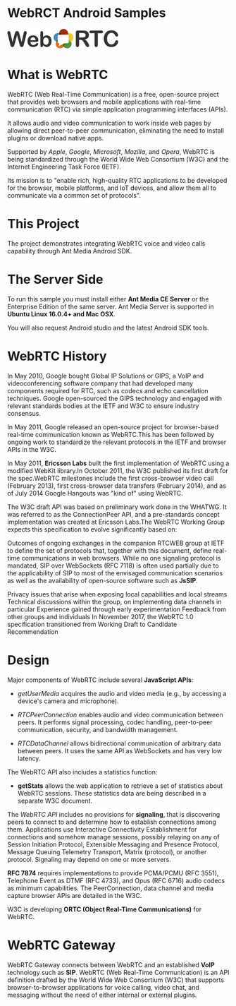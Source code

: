 # WebRCT Android Samples

![diagram](rtc_logo.png)

# What is WebRTC

WebRTC (Web Real-Time Communication) is a free, open-source project that provides web browsers and mobile applications with real-time communication (RTC) via simple application programming interfaces (APIs).

It allows audio and video communication to work inside web pages by allowing direct peer-to-peer communication, eliminating the need to install plugins or download native apps.

 Supported by *Apple*, *Google*, *Microsoft*, *Mozilla*, and *Opera*, WebRTC is being standardized through the World Wide Web Consortium (W3C) and the Internet Engineering Task Force (IETF).

Its mission is to "enable rich, high-quality RTC applications to be developed for the browser, mobile platforms, and IoT devices, and allow them all to communicate via a common set of protocols".

# This Project

The project demonstrates integrating WebRTC voice and video calls capability through Ant Media Android SDK.

# The Server Side

To run this sample you must install either **Ant Media CE Server** or the Enterprise Edition of the same server.
Ant Media Server is supported in **Ubuntu Linux 16.0.4+ and Mac OSX**.

You will also request Android studio and the latest Android SDK tools.

# WebRTC History

In May 2010, Google bought Global IP Solutions or GIPS, a VoIP and videoconferencing software company that had developed many components required for RTC, such as codecs and echo cancellation techniques. Google open-sourced the GIPS technology and engaged with relevant standards bodies at the IETF and W3C to ensure industry consensus.

In May 2011, Google released an open-source project for browser-based real-time communication known as WebRTC.This has been followed by ongoing work to standardize the relevant protocols in the IETF and browser APIs in the W3C.

In May 2011, **Ericsson Labs** built the first implementation of WebRTC using a modified WebKit library.In October 2011, the W3C published its first draft for the spec.WebRTC milestones include the first cross-browser video call (February 2013), first cross-browser data transfers (February 2014), and as of July 2014 Google Hangouts was "kind of" using WebRTC.

The W3C draft API was based on preliminary work done in the WHATWG. It was referred to as the ConnectionPeer API, and a pre-standards concept implementation was created at Ericsson Labs.The WebRTC Working Group expects this specification to evolve significantly based on:

Outcomes of ongoing exchanges in the companion RTCWEB group at IETF to define the set of protocols that, together with this document, define real-time communications in web browsers. While no one signaling protocol is mandated, SIP over WebSockets (RFC 7118) is often used partially due to the applicability of SIP to most of the envisaged communication scenarios as well as the availability of open-source software such as **JsSIP**.

Privacy issues that arise when exposing local capabilities and local streams
Technical discussions within the group, on implementing data channels in particular
Experience gained through early experimentation
Feedback from other groups and individuals
In November 2017, the WebRTC 1.0 specification transitioned from Working Draft to Candidate Recommendation

# Design

Major components of WebRTC include several **JavaScript APIs**:

- *getUserMedia* acquires the audio and video media (e.g., by accessing a device's camera and microphone).

- *RTCPeerConnection* enables audio and video communication between peers. It performs signal processing, codec handling, peer-to-peer communication, security, and bandwidth management.

- *RTCDataChannel* allows bidirectional communication of arbitrary data between peers. It uses the same API as WebSockets and has very low latency.

The WebRTC API also includes a statistics function:

- **getStats** allows the web application to retrieve a set of statistics about WebRTC sessions. These statistics data are being described in a separate W3C document.

The *WebRTC API* includes no provisions for **signaling**, that is discovering peers to connect to and determine how to establish connections among them. Applications use Interactive Connectivity Establishment for connections and somehow manage sessions, possibly relaying on any of Session Initiation Protocol, Extensible Messaging and Presence Protocol, Message Queuing Telemetry Transport, Matrix (protocol), or another protocol. Signaling may depend on one or more servers.

**RFC 7874** requires implementations to provide PCMA/PCMU (RFC 3551), Telephone Event as DTMF (RFC 4733), and Opus (RFC 6716) audio codecs as minimum capabilities. The PeerConnection, data channel and media capture browser APIs are detailed in the W3C.

W3C is developing **ORTC (Object Real-Time Communications)** for WebRTC.

# WebRTC Gateway

WebRTC Gateway connects between WebRTC and an established **VoIP** technology such as **SIP**. WebRTC (Web Real-Time Communication) is an API definition drafted by the World Wide Web Consortium (W3C) that supports browser-to-browser applications for voice calling, video chat, and messaging without the need of either internal or external plugins.